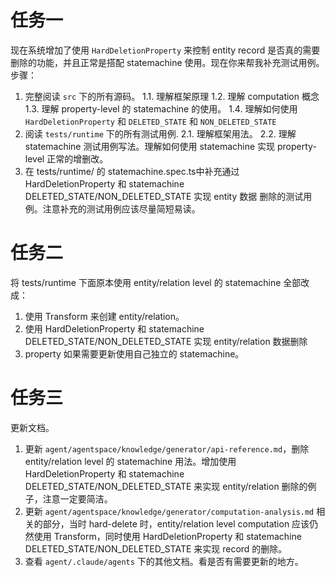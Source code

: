 # 任务一
现在系统增加了使用  `HardDeletionProperty` 来控制 entity  record 是否真的需要删除的功能，并且正常是搭配 statemachine 使用。现在你来帮我补充测试用例。步骤：
1. 完整阅读 `src` 下的所有源码。
  1.1. 理解框架原理
  1.2. 理解 computation 概念
  1.3. 理解 property-level 的 statemachine 的使用。
  1.4. 理解如何使用 `HardDeletionProperty` 和 `DELETED_STATE` 和 `NON_DELETED_STATE`
2. 阅读 `tests/runtime` 下的所有测试用例.
  2.1. 理解框架用法。
  2.2. 理解 statemachine 测试用例写法。理解如何使用 statemachine 实现 property-level 正常的增删改。
3. 在 tests/runtime/ 的 statemachine.spec.ts中补充通过HardDeletionProperty 和 statemachine DELETED_STATE/NON_DELETED_STATE  实现 entity 数据 删除的测试用例。注意补充的测试用例应该尽量简短易读。

# 任务二
将 tests/runtime 下面原本使用 entity/relation level 的 statemachine 全部改成：
1. 使用 Transform 来创建 entity/relation。
2. 使用 HardDeletionProperty 和 statemachine DELETED_STATE/NON_DELETED_STATE 实现 entity/relation 数据删除
3. property 如果需要更新使用自己独立的 statemachine。

# 任务三
更新文档。
1. 更新 `agent/agentspace/knowledge/generator/api-reference.md`，删除 entity/relation level 的 statemachine 用法。增加使用 HardDeletionProperty 和 statemachine DELETED_STATE/NON_DELETED_STATE 来实现 entity/relation 删除的例子，注意一定要简洁。
2. 更新 `agent/agentspace/knowledge/generator/computation-analysis.md` 相关的部分，当时 hard-delete 时，entity/relation level computation 应该仍然使用 Transform，同时使用 HardDeletionProperty 和 statemachine DELETED_STATE/NON_DELETED_STATE 来实现 record 的删除。
3. 查看 `agent/.claude/agents` 下的其他文档。看是否有需要更新的地方。